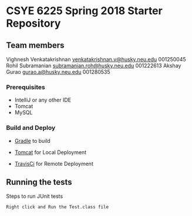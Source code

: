 # CSYE 6225 Spring 2018 Starter Repository

## Team members
Vighnesh Venkatakrishnan venkatakrishnan.v@husky.neu.edu 001250045
Rohil Subramanian subramanian.roh@husky.neu.edu 001222613
Akshay Gurao gurao.a@husky.neu.edu 001280535


### Prerequisites

* IntelliJ or any other IDE
* Tomcat
* MySQL


### Build and Deploy


* [Gradle](https://gradle.org/) to build

* [Tomcat](http://tomcat.apache.org/) for Local Deployment

* [TravisCi](https://travis-ci.com/) for Remote Deployment



## Running the tests

Steps to run JUnit tests

```
Right click and Run the Test.class file
```
